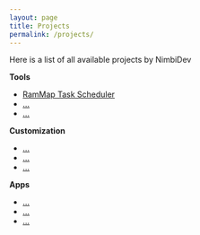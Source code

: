 ```yaml
---
layout: page
title: Projects
permalink: /projects/
---
```


Here is a list of all available projects by NimbiDev

**Tools**

  * [RamMap Task Scheduler](../RAMMap-Task-Scheduler)
  * [...](../)
  * [...](../)

**Customization**

 * [...](../)
 * [...](../)
 * [...](../)

**Apps**

 * [...](../)
 * [...](../)
 * [...](../)
